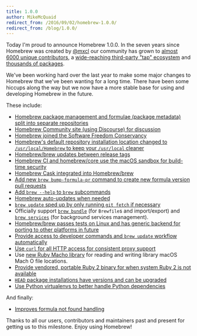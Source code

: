 ```yaml
---
title: 1.0.0
author: MikeMcQuaid
redirect_from: /2016/09/02/homebrew-1.0.0/
redirect_from: /blog/1.0.0/
---
```


Today I'm proud to announce Homebrew 1.0.0. In the seven years since Homebrew was created by [@mxcl](https://github.com/mxcl) our community has grown to [almost 6000 unique contributors](https://github.com/Homebrew/homebrew-core/graphs/contributors), a [wide-reaching third-party "tap" ecosystem](https://github.com/search?p=2&q=homebrew-&type=Repositories&utf8=✓) and [thousands of packages](https://github.com/Homebrew/homebrew-core/tree/master/Formula).

We've been working hard over the last year to make some major changes to Homebrew that we've been wanting for a long time. There have been some hiccups along the way but we now have a more stable base for using and developing Homebrew in the future.

These include:

- [Homebrew package management and formulae (package metadata) split into separate repositories](https://github.com/Homebrew/brew/pull/2)
- [Homebrew Community site (using Discourse) for discussion](https://discourse.brew.sh)
- [Homebrew joined the Software Freedom Conservancy](https://sfconservancy.org/news/2016/feb/22/homebrew-joins/)
- [Homebrew's default repository installation location changed to `/usr/local/Homebrew` to keep your `/usr/local` cleaner](https://github.com/Homebrew/install/pull/60)
- [Homebrew/brew updates between release tags](https://github.com/Homebrew/brew/pull/998)
- [Homebrew CI and homebrew/core use the macOS sandbox for build-time security](https://github.com/Homebrew/legacy-homebrew/pull/38361)
- [Homebrew Cask integrated into Homebrew/brew](https://github.com/Homebrew/brew/pull/725)
- [Add new `brew bump-formula-pr` command to create new formula version pull requests](https://github.com/Homebrew/legacy-homebrew/pull/49848)
- [Add `brew --help` to `brew` subcommands](https://github.com/Homebrew/brew/pull/10)
- [Homebrew auto-updates when needed](https://github.com/Homebrew/brew/pull/50)
- [`brew update` sped up by only running `git fetch` if necessary](https://github.com/Homebrew/legacy-homebrew/pull/49219)
- Officially support [`brew bundle`](https://github.com/Homebrew/homebrew-bundle) (for `Brewfile`s and import/export) and [`brew services`](https://github.com/Homebrew/homebrew-services) (for background services management).
- [Homebrew/brew passes tests on Linux and has generic backend for porting to other platforms in future](https://github.com/Homebrew/brew/pull/168)
- [Provide access to developer commands and `brew update` workflow automatically](https://github.com/Homebrew/brew/pull/881)
- [Use `curl` for all HTTP access for consistent proxy support](https://github.com/Homebrew/brew/pull/295)
- Use [new Ruby Macho library](https://github.com/Homebrew/ruby-macho) for reading and writing library macOS Mach O file locations.
- [Provide vendored, portable Ruby 2 binary for when system Ruby 2 is not available](https://github.com/Homebrew/brew/pull/404)
- [`HEAD` package installations have versions and can be upgraded](https://github.com/Homebrew/brew/pull/584)
- [Use Python virtualenvs to better handle Python dependencies](https://github.com/Homebrew/brew/pull/344)

And finally:

- [Improves formula not found handling](https://github.com/Homebrew/brew/pull/96)

Thanks to all our users, contributors and maintainers past and present for getting us to this milestone. Enjoy using Homebrew!
